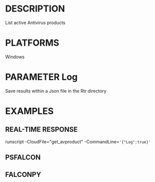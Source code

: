 # DESCRIPTION
List active Antivirus products

# PLATFORMS
Windows

# PARAMETER Log
Save results within a Json file in the Rtr directory

# EXAMPLES

## REAL-TIME RESPONSE
runscript -CloudFile="get_avproduct" -CommandLine=```'{"Log":true}'```

## PSFALCON

## FALCONPY
